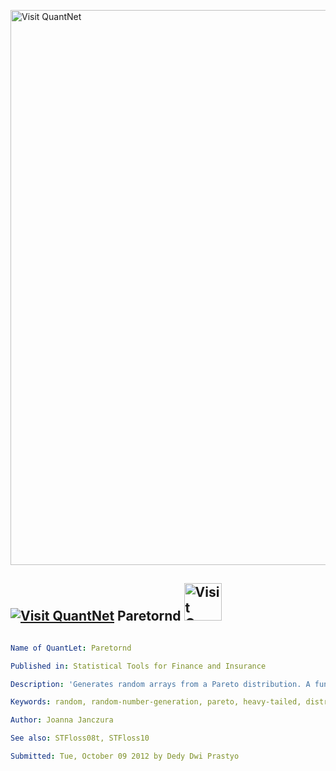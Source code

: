 [<img src="https://github.com/QuantLet/Styleguide-and-FAQ/blob/master/pictures/banner.png" width="888" alt="Visit QuantNet">](http://quantlet.de/)

## [<img src="https://github.com/QuantLet/Styleguide-and-FAQ/blob/master/pictures/qloqo.png" alt="Visit QuantNet">](http://quantlet.de/) **Paretornd** [<img src="https://github.com/QuantLet/Styleguide-and-FAQ/blob/master/pictures/QN2.png" width="60" alt="Visit QuantNet 2.0">](http://quantlet.de/)

```yaml

Name of QuantLet: Paretornd 

Published in: Statistical Tools for Finance and Insurance

Description: 'Generates random arrays from a Pareto distribution. A function required by STFloss10'

Keywords: random, random-number-generation, pareto, heavy-tailed, distribution, heavy-tailed

Author: Joanna Janczura

See also: STFloss08t, STFloss10

Submitted: Tue, October 09 2012 by Dedy Dwi Prastyo
```